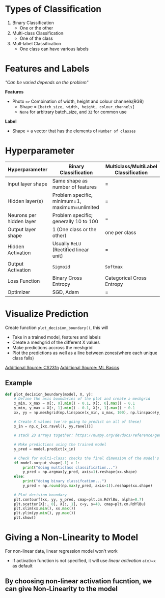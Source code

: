 # Types of Classification
1. Binary Classification
	- One or the other
2. Multi-class Classification
	- One of the class
3. Mull-label Classification
	- One class can have various labels

# Features and Labels
*"Can be varied depends on the problem"*

**Features**
- Photo `=>` Combination of width, height and colour channels(RGB)
	- Shape = `[batch_size, width, height, colour_channels]`
	- `None` for arbitrary batch_size, and `32` for common use

**Label**
- Shape = a vector that has the elements of `Number of classes`

# Hyperparameter
| Hyperparameter           | Binary Classification                          | Multiclass/MultiLabel Classification |
| ------------------------ | ---------------------------------------------- | ------------------------------------ |
| Input layer shape        | Same shape as number of features               | =                                    |
| Hidden layer(s)          | Problem specific, minimum=1, maximum=unlimited | =                                    |
| Neurons per hidden layer | Problem specific; generally 10 to 100          | =                                    |
| Output layer shape       | 1 (One class or the other)                     | one  per class                       |
| Hidden Activation        | Usually `ReLU` (Rectified linear unit)         | =                                    |
| Output Activation        | `Sigmoid`                                      | `Softmax`                            |
| Loss Function            | Binary Cross Entropy                           | Categorical Cross Entropy            |
| Optimizer                | SGD, Adam                                      | =                                    |


# Visualize Prediction
Create function `plot_decision_boundary()`, this will
- Take in a trained model, features and labels
- Create a meshgrid of the different X values
- Make predictions accross the meshgrid
- Plot the predictions as well as a line between zones(where each unique class falls)

[Additional Source: CS231n](https://cs231n.github.io/neural-networks-case-study/)
[Additional Source: ML Basics](https://github.com/GokuMohandas/MadeWithML/blob/main/notebooks/08_Neural_Networks.ipynb)
## Example
```python
def plot_decision_boundary(model, X, y): 
	# Define the axis boundaries of the plot and create a meshgrid 
	x_min, x_max = X[:, 0].min() - 0.1, X[:, 0].max() + 0.1 
	y_min, y_max = X[:, 1].min() - 0.1, X[:, 1].max() + 0.1 
	xx, yy = np.meshgrid(np.linspace(x_min, x_max, 100), np.linspace(y_min, y_max, 100)) 
	
	# Create X values (we're going to predict on all of these) 
	x_in = np.c_[xx.ravel(), yy.ravel()] 
	
	# stack 2D arrays together: https://numpy.org/devdocs/reference/generated/numpy.c_.html 
	
	# Make predictions using the trained model 
	y_pred = model.predict(x_in) 
	
	# Check for multi-class: checks the final dimension of the model's output shape, if this is > (greater than) 1, it's multi-class 
	if model.output_shape[-1] > 1:
		print("doing multiclass classification...") 
		y_pred = np.argmax(y_pred, axis=1).reshape(xx.shape) 
	else: 
		print("doing binary classifcation...") 
		y_pred = np.round(np.max(y_pred, axis=1)).reshape(xx.shape) 
		
	# Plot decision boundary 
	plt.contourf(xx, yy, y_pred, cmap=plt.cm.RdYlBu, alpha=0.7) 
	plt.scatter(X[:, 0], X[:, 1], c=y, s=40, cmap=plt.cm.RdYlBu) 
	plt.xlim(xx.min(), xx.max()) 
	plt.ylim(yy.min(), yy.max())
	plt.show()
```

# Giving a Non-Linearity to Model
For non-linear data, linear regression model won't work
- If activation function is not specified, it will use *linear activation* `a(x)=x` as default

By choosing **non-linear activation fucntion**, we can give Non-Linearity to the model
- 